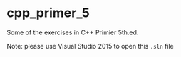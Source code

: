 # cpp_primer_5
Some of the exercises in C++ Primier 5th.ed.

Note: please use Visual Studio 2015 to open this `.sln` file
